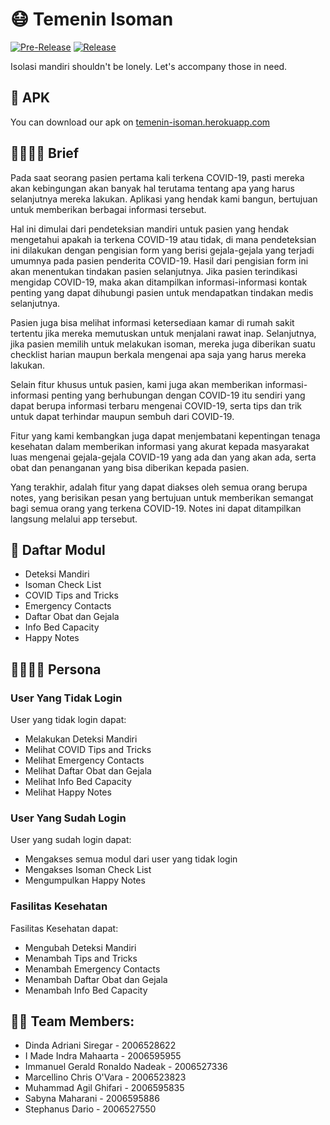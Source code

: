 # 😷 Temenin Isoman
[![Pre-Release](https://github.com/sabynn/temenin-isoman-mobileapp/actions/workflows/pre-release.yml/badge.svg)](https://github.com/sabynn/temenin-isoman-mobileapp/actions/workflows/pre-release.yml)
[![Release](https://github.com/sabynn/temenin-isoman-mobileapp/actions/workflows/release.yml/badge.svg)](https://github.com/sabynn/temenin-isoman-mobileapp/actions/workflows/release.yml)

Isolasi mandiri shouldn't be lonely. Let's accompany those in need.


## 📱 APK
You can download our apk on [temenin-isoman.herokuapp.com](https://temenin-isoman.herokuapp.com/)


## 👨‍⚕👩‍⚕️ Brief
Pada saat seorang pasien pertama kali terkena COVID-19, pasti mereka akan kebingungan akan banyak hal terutama tentang apa yang harus selanjutnya mereka lakukan. Aplikasi yang hendak kami bangun, bertujuan untuk memberikan berbagai informasi tersebut.

Hal ini dimulai dari pendeteksian mandiri untuk pasien yang hendak mengetahui apakah ia terkena COVID-19 atau tidak, di mana pendeteksian ini dilakukan dengan pengisian form yang berisi gejala-gejala yang terjadi umumnya pada pasien penderita COVID-19. Hasil dari pengisian form ini akan menentukan tindakan pasien selanjutnya. Jika pasien terindikasi mengidap COVID-19, maka akan ditampilkan informasi-informasi kontak penting yang dapat dihubungi pasien untuk mendapatkan tindakan medis selanjutnya.

Pasien juga bisa melihat informasi ketersediaan kamar di rumah sakit tertentu jika mereka memutuskan untuk menjalani rawat inap. Selanjutnya, jika pasien memilih untuk melakukan isoman, mereka juga diberikan suatu checklist harian maupun berkala mengenai apa saja yang harus mereka lakukan.

Selain fitur khusus untuk pasien, kami juga akan memberikan informasi-informasi penting yang berhubungan dengan COVID-19 itu sendiri yang dapat berupa informasi terbaru mengenai COVID-19, serta tips dan trik untuk dapat terhindar maupun sembuh dari COVID-19.

Fitur yang kami kembangkan juga dapat menjembatani kepentingan tenaga kesehatan dalam memberikan informasi yang akurat kepada masyarakat luas mengenai gejala-gejala COVID-19 yang ada dan yang akan ada, serta obat dan penanganan yang bisa diberikan kepada pasien.

Yang terakhir, adalah fitur yang dapat diakses oleh semua orang berupa notes, yang berisikan pesan yang bertujuan untuk memberikan semangat bagi semua orang yang terkena COVID-19. Notes ini dapat ditampilkan langsung melalui app tersebut.


## 📝 Daftar Modul
- Deteksi Mandiri
- Isoman Check List
- COVID Tips and Tricks
- Emergency Contacts
- Daftar Obat dan Gejala
- Info Bed Capacity
- Happy Notes


## 👨‍👩‍👧‍👦 Persona
### User Yang Tidak Login
User yang tidak login dapat:
- Melakukan Deteksi Mandiri
- Melihat COVID Tips and Tricks
- Melihat Emergency Contacts
- Melihat Daftar Obat dan Gejala
- Melihat Info Bed Capacity
- Melihat Happy Notes

### User Yang Sudah Login
User yang sudah login dapat:
- Mengakses semua modul dari user yang tidak login
- Mengakses Isoman Check List
- Mengumpulkan Happy Notes

### Fasilitas Kesehatan
Fasilitas Kesehatan dapat:
- Mengubah Deteksi Mandiri
- Menambah Tips and Tricks
- Menambah Emergency Contacts
- Menambah Daftar Obat dan Gejala
- Menambah Info Bed Capacity


## 👨‍💻 Team Members:
- Dinda Adriani Siregar - 2006528622
- I Made Indra Mahaarta - 2006595955
- Immanuel Gerald Ronaldo Nadeak - 2006527336
- Marcellino Chris O'Vara - 2006523823
- Muhammad Agil Ghifari - 2006595835
- Sabyna Maharani - 2006595886
- Stephanus Dario - 2006527550
